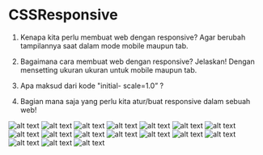 # CSSResponsive
1. Kenapa kita perlu membuat web dengan responsive?
    Agar berubah tampilannya saat dalam mode mobile maupun tab.
2. Bagaimana cara membuat web dengan responsive? Jelaskan!
    Dengan mensetting ukuran ukuran untuk mobile maupun tab. 
3. Apa maksud dari kode "initial- scale=1.0” ?
    
4. Bagian mana saja yang perlu kita atur/buat responsive dalam sebuah web!
    



![alt text](https://github.com/Nesta2002/CSSResponsive/blob/master/Screenshot%20(143).png)
![alt text](https://github.com/Nesta2002/CSSResponsive/blob/master/Screenshot%20(144).png)
![alt text](https://github.com/Nesta2002/CSSResponsive/blob/master/Screenshot%20(145).png)
![alt text](https://github.com/Nesta2002/CSSResponsive/blob/master/Screenshot%20(146).png)
![alt text](https://github.com/Nesta2002/CSSResponsive/blob/master/Screenshot%20(147).png)
![alt text](https://github.com/Nesta2002/CSSResponsive/blob/master/Screenshot%20(148).png)
![alt text](https://github.com/Nesta2002/CSSResponsive/blob/master/Screenshot%20(150).png)
![alt text](https://github.com/Nesta2002/CSSResponsive/blob/master/Screenshot%20(151).png)
![alt text](https://github.com/Nesta2002/CSSResponsive/blob/master/Screenshot%20(152).png)
![alt text](https://github.com/Nesta2002/CSSResponsive/blob/master/Screenshot%20(153).png)
![alt text](https://github.com/Nesta2002/CSSResponsive/blob/master/Screenshot%20(154).png)
![alt text](https://github.com/Nesta2002/CSSResponsive/blob/master/Screenshot%20(155).png)
![alt text](https://github.com/Nesta2002/CSSResponsive/blob/master/Screenshot%20(156).png)
![alt text](https://github.com/Nesta2002/CSSResponsive/blob/master/Screenshot%20(157).png)
![alt text](https://github.com/Nesta2002/CSSResponsive/blob/master/Screenshot%20(158).png)
![alt text](https://github.com/Nesta2002/CSSResponsive/blob/master/Screenshot%20(159).png)
![alt text](https://github.com/Nesta2002/CSSResponsive/blob/master/Screenshot%20(160).png)
